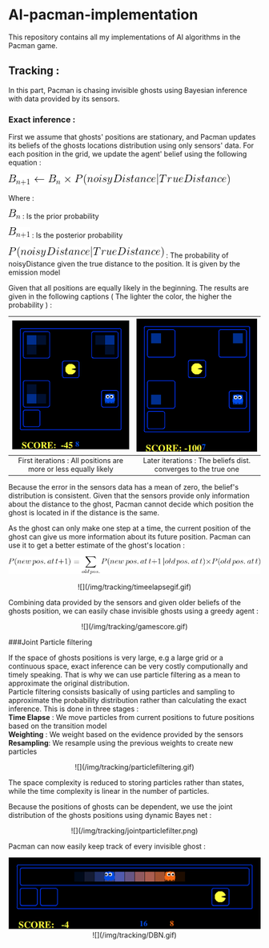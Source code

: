 # AI-pacman-implementation
This repository contains all my implementations of AI algorithms in the Pacman game.

## Tracking :
In this part, Pacman is chasing invisible ghosts using Bayesian inference with data provided by its sensors.
### Exact inference :
First we assume that ghosts' positions are stationary, and Pacman updates its beliefs of the ghosts locations distribution using only sensors' data.
For each position in the grid, we update the agent' belief using the following equation :

![Exactinference](/img/tracking/exactinferenceupdate.png)

Where :

![Exactinference](/img/tracking/B_n.png) : Is the prior probability

![Exactinference](/img/tracking/B_n1.png) : Is the posterior probability

![Exactinference](/img/tracking/Pr.png) : The probability of noisyDistance given the true distance to the position. It is given by the emission model

Given that all positions are equally likely in the beginning.
The results are given in the following captions ( The lighter the color, the higher the probability ) :


| ![Firstiter](/img/tracking/1.png) | ![Firstiter](/img/tracking/2.png) |
|:---:|:---:|
| First iterations : All positions are more or less equally likely | Later iterations : The beliefs dist. converges to the true one|

Because the error in the sensors data has a mean of zero, the belief's distribution is consistent.
Given that the sensors provide only information about the distance to the ghost, Pacman cannot decide which position the ghost is located in if the distance is the same.

As the ghost can only make one step at a time, the current position of the ghost can give us more information about its future position. Pacman can use it to get a better estimate of the ghost's location :

![timeelapse](/img/tracking/timelapse.png)


<p align="center">
![](/img/tracking/timeelapsegif.gif)
</p>

Combining data provided by the sensors and given older beliefs of the ghosts position, we can easily chase invisible ghosts using a greedy agent :
<p align="center">
![](/img/tracking/gamescore.gif)
</p>


###Joint Particle filtering

If the space of ghosts positions is very large, e.g a large grid or a continuous space, exact inference can be very costly computionally and timely speaking. That is why we can use particle filtering as a mean to approximate the original distribution.
<br />
Particle filtering consists basically of using particles and sampling to approximate the probability distribution rather than calculating the exact inference. This is done in three stages :
<br />
**Time Elapse** : We move particles from current positions to future positions based on the transition model
<br />
**Weighting** : We weight based on the evidence provided by the sensors
<br />
**Resampling**: We resample using the previous weights to create new particles

<p align="center">
![](/img/tracking/particlefiltering.gif)
</p>

The space complexity is reduced to storing particles rather than states, while the time complexity is linear in the number of particles.

Because the positions of ghosts can be dependent, we use the joint distribution of the ghosts positions using dynamic Bayes net :

<p align="center">
![](/img/tracking/jointparticlefilter.png)
</p>

Pacman can now easily keep track of every invisible ghost :

<p align="center">
<img src="./img/tracking/DBN.gif">
![](/img/tracking/DBN.gif)
</p>
